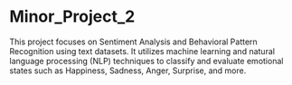 # Minor_Project_2
This project focuses on Sentiment Analysis and Behavioral Pattern Recognition using text datasets. It utilizes machine learning and natural language processing (NLP) techniques to classify and evaluate emotional states such as Happiness, Sadness, Anger, Surprise, and more.
